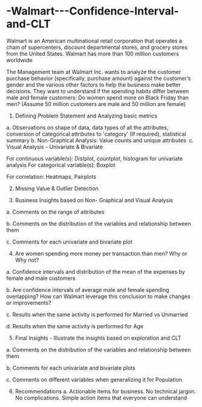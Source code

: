 # -Walmart---Confidence-Interval-and-CLT
Walmart is an American multinational retail corporation that operates a chain of supercenters, discount departmental stores, and grocery stores from the United States. Walmart has more than 100 million customers worldwide


The Management team at Walmart Inc. wants to analyze the customer purchase behavior (specifically, purchase amount) against the customer’s gender and the various other factors to help the business make better decisions. They want to understand if the spending habits differ between male and female customers: Do women spend more on Black Friday than men? (Assume 50 million customers are male and 50 million are female)


1. Defining Problem Statement and Analyzing basic metrics

a. Observations on shape of data, data types of all the attributes, conversion of categorical attributes to 'category' (If required), statistical summary
b. Non-Graphical Analysis: Value counts and unique attributes ​
c. Visual Analysis - Univariate & Bivariate

For continuous variable(s): Distplot, countplot, histogram for univariate analysis
For categorical variable(s): Boxplot

For correlation: Heatmaps, Pairplots

2. Missing Value & Outlier Detection

3. Business Insights based on Non- Graphical and Visual Analysis

a. Comments on the range of attributes

b. Comments on the distribution of the variables and relationship between them

c. Comments for each univariate and bivariate plot

4. Are women spending more money per transaction than men? Why or Why not? 

a. Confidence intervals and distribution of the mean of the expenses by female and male customers

b. Are confidence intervals of average male and female spending overlapping? How can Walmart leverage this conclusion to make changes or improvements? 

c. Results when the same activity is performed for Married vs Unmarried

d. Results when the same activity is performed for Age

5. Final Insights  - Illustrate the insights based on exploration and CLT

a. Comments on the distribution of the variables and relationship between them

b. Comments for each univariate and bivariate plots

c. Comments on different variables when generalizing it for Population

6. Recommendations
a. Actionable items for business. No technical jargon. No complications. Simple action items that everyone can understand
